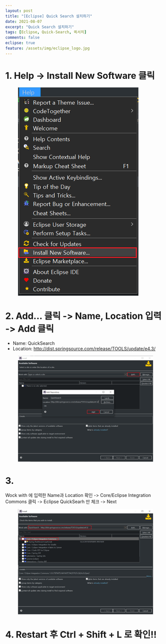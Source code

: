 ```yaml
---
layout: post
title: "[Eclipse] Quick Search 설치하기"
date: 2021-08-07
excerpt: "Quick Search 설치하기"
tags: [Eclipse, Quick-Search, 퀵서치]
comments: false
eclipse: true
feature: /assets/img/eclipse_logo.jpg
---
```

 
# 1. Help -> Install New Software 클릭  
<figure>
	<img src="/assets/img/quick-search1.png">
</figure>

# 2. Add... 클릭 -> Name, Location 입력 -> Add 클릭
* Name: QuickSearch
* Location: http://dist.springsource.com/release/TOOLS/update/e4.3/

<figure>
	<img src="/assets/img/quick-search2.png">
</figure> 

# 3. 
Wock with 에 입력한 Name과 Location 확인 -> Core/Eclipse Integration Commons 클릭 -> Eclipse QuickSearh 만 체크 -> Next
<figure>
	<img src="/assets/img/quick-search3.png">
</figure> 

# 4. Restart 후 Ctrl + Shift + L 로 확인!! 
 
